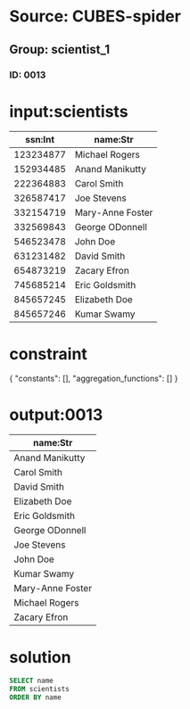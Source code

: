 # Source: CUBES-spider
## Group: scientist_1
### ID: 0013

# input:scientists

| ssn:Int | name:Str |
|---|---|
| 123234877 | Michael Rogers |
| 152934485 | Anand Manikutty |
| 222364883 | Carol Smith |
| 326587417 | Joe Stevens |
| 332154719 | Mary-Anne Foster |
| 332569843 | George ODonnell |
| 546523478 | John Doe |
| 631231482 | David Smith |
| 654873219 | Zacary Efron |
| 745685214 | Eric Goldsmith |
| 845657245 | Elizabeth Doe |
| 845657246 | Kumar Swamy |

# constraint

{
  "constants": [],
  "aggregation_functions": []
}

# output:0013

| name:Str |
|---|
| Anand Manikutty |
| Carol Smith |
| David Smith |
| Elizabeth Doe |
| Eric Goldsmith |
| George ODonnell |
| Joe Stevens |
| John Doe |
| Kumar Swamy |
| Mary-Anne Foster |
| Michael Rogers |
| Zacary Efron |

# solution

```sql
SELECT name
FROM scientists
ORDER BY name
```
